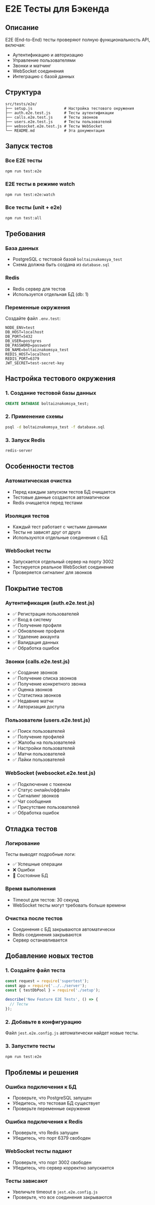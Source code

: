 # E2E Тесты для Бэкенда

## Описание

E2E (End-to-End) тесты проверяют полную функциональность API, включая:
- Аутентификацию и авторизацию
- Управление пользователями
- Звонки и матчинг
- WebSocket соединения
- Интеграцию с базой данных

## Структура

```
src/tests/e2e/
├── setup.js              # Настройка тестового окружения
├── auth.e2e.test.js      # Тесты аутентификации
├── calls.e2e.test.js     # Тесты звонков
├── users.e2e.test.js     # Тесты пользователей
├── websocket.e2e.test.js # Тесты WebSocket
└── README.md             # Эта документация
```

## Запуск тестов

### Все E2E тесты
```bash
npm run test:e2e
```

### E2E тесты в режиме watch
```bash
npm run test:e2e:watch
```

### Все тесты (unit + e2e)
```bash
npm run test:all
```

## Требования

### База данных
- PostgreSQL с тестовой базой `boltaiznakomsya_test`
- Схема должна быть создана из `database.sql`

### Redis
- Redis сервер для тестов
- Используется отдельная БД (db: 1)

### Переменные окружения
Создайте файл `.env.test`:
```env
NODE_ENV=test
DB_HOST=localhost
DB_PORT=5432
DB_USER=postgres
DB_PASSWORD=password
DB_NAME=boltaiznakomsya_test
REDIS_HOST=localhost
REDIS_PORT=6379
JWT_SECRET=test-secret-key
```

## Настройка тестового окружения

### 1. Создание тестовой базы данных
```sql
CREATE DATABASE boltaiznakomsya_test;
```

### 2. Применение схемы
```bash
psql -d boltaiznakomsya_test -f database.sql
```

### 3. Запуск Redis
```bash
redis-server
```

## Особенности тестов

### Автоматическая очистка
- Перед каждым запуском тестов БД очищается
- Тестовые данные создаются автоматически
- Redis очищается перед тестами

### Изоляция тестов
- Каждый тест работает с чистыми данными
- Тесты не зависят друг от друга
- Используются отдельные соединения с БД

### WebSocket тесты
- Запускается отдельный сервер на порту 3002
- Тестируется реальное WebSocket соединение
- Проверяется сигналинг для звонков

## Покрытие тестов

### Аутентификация (auth.e2e.test.js)
- ✅ Регистрация пользователей
- ✅ Вход в систему
- ✅ Получение профиля
- ✅ Обновление профиля
- ✅ Удаление аккаунта
- ✅ Валидация данных
- ✅ Обработка ошибок

### Звонки (calls.e2e.test.js)
- ✅ Создание звонков
- ✅ Получение списка звонков
- ✅ Получение конкретного звонка
- ✅ Оценка звонков
- ✅ Статистика звонков
- ✅ Недавние матчи
- ✅ Авторизация доступа

### Пользователи (users.e2e.test.js)
- ✅ Поиск пользователей
- ✅ Получение профилей
- ✅ Жалобы на пользователей
- ✅ Настройки пользователей
- ✅ Матчи пользователей
- ✅ Лайки пользователей

### WebSocket (websocket.e2e.test.js)
- ✅ Подключение с токеном
- ✅ Статус онлайн/оффлайн
- ✅ Сигналинг звонков
- ✅ Чат сообщения
- ✅ Присутствие пользователей
- ✅ Обработка ошибок

## Отладка тестов

### Логирование
Тесты выводят подробные логи:
- ✅ Успешные операции
- ❌ Ошибки
- 🔄 Состояние БД

### Время выполнения
- Timeout для тестов: 30 секунд
- WebSocket тесты могут требовать больше времени

### Очистка после тестов
- Соединения с БД закрываются автоматически
- Redis соединения закрываются
- Сервер останавливается

## Добавление новых тестов

### 1. Создайте файл теста
```javascript
const request = require('supertest');
const app = require('../../server');
const { testDbPool } = require('./setup');

describe('New Feature E2E Tests', () => {
  // Тесты
});
```

### 2. Добавьте в конфигурацию
Файл `jest.e2e.config.js` автоматически найдет новые тесты.

### 3. Запустите тесты
```bash
npm run test:e2e
```

## Проблемы и решения

### Ошибка подключения к БД
- Проверьте, что PostgreSQL запущен
- Убедитесь, что тестовая БД существует
- Проверьте переменные окружения

### Ошибка подключения к Redis
- Проверьте, что Redis запущен
- Убедитесь, что порт 6379 свободен

### WebSocket тесты падают
- Проверьте, что порт 3002 свободен
- Убедитесь, что сервер корректно запускается

### Тесты зависают
- Увеличьте timeout в `jest.e2e.config.js`
- Проверьте, что все соединения закрываются 